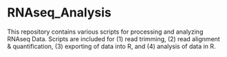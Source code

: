 # RNAseq_Analysis
This repository contains various scripts for processing and analyzing RNAseq Data. Scripts are included for (1) read trimming, (2) read alignment & quantification, (3) exporting of data into R, and (4) analysis of data in R.
